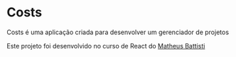 # Costs
 Costs é uma aplicação criada para desenvolver um gerenciador de projetos
 
 Este projeto foi desenvolvido no curso de React do [Matheus Battisti](https://github.com/matheusbattisti)
